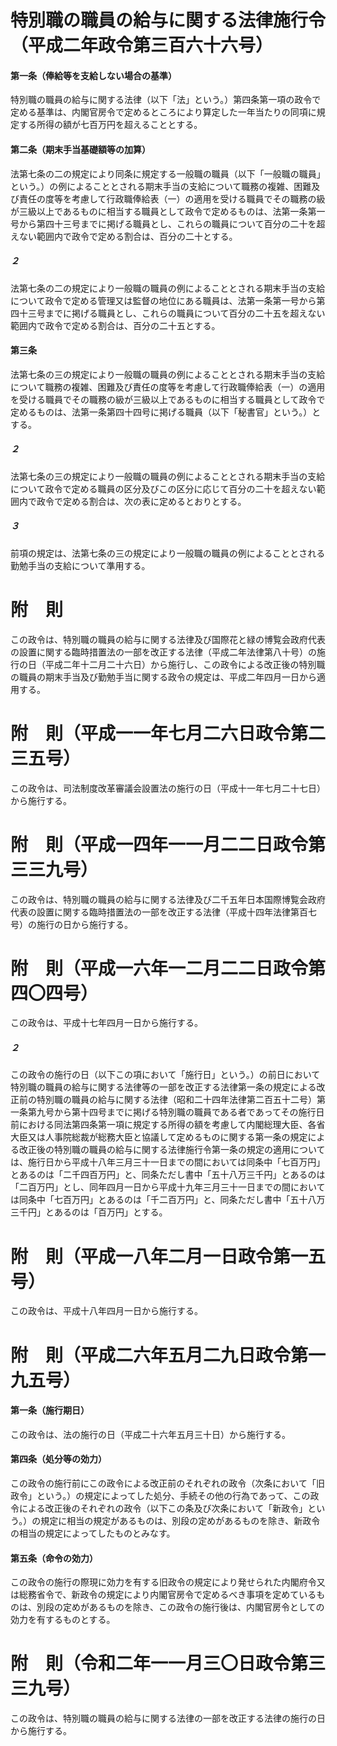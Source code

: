 # 特別職の職員の給与に関する法律施行令（平成二年政令第三百六十六号）
#### 第一条（俸給等を支給しない場合の基準）
特別職の職員の給与に関する法律（以下「法」という。）第四条第一項の政令で定める基準は、内閣官房令で定めるところにより算定した一年当たりの同項に規定する所得の額が七百万円を超えることとする。
#### 第二条（期末手当基礎額等の加算）
法第七条の二の規定により同条に規定する一般職の職員（以下「一般職の職員」という。）の例によることとされる期末手当の支給について職務の複雑、困難及び責任の度等を考慮して行政職俸給表（一）の適用を受ける職員でその職務の級が三級以上であるものに相当する職員として政令で定めるものは、法第一条第一号から第四十三号までに掲げる職員とし、これらの職員について百分の二十を超えない範囲内で政令で定める割合は、百分の二十とする。
##### ２
法第七条の二の規定により一般職の職員の例によることとされる期末手当の支給について政令で定める管理又は監督の地位にある職員は、法第一条第一号から第四十三号までに掲げる職員とし、これらの職員について百分の二十五を超えない範囲内で政令で定める割合は、百分の二十五とする。
#### 第三条
法第七条の三の規定により一般職の職員の例によることとされる期末手当の支給について職務の複雑、困難及び責任の度等を考慮して行政職俸給表（一）の適用を受ける職員でその職務の級が三級以上であるものに相当する職員として政令で定めるものは、法第一条第四十四号に掲げる職員（以下「秘書官」という。）とする。
##### ２
法第七条の三の規定により一般職の職員の例によることとされる期末手当の支給について政令で定める職員の区分及びこの区分に応じて百分の二十を超えない範囲内で政令で定める割合は、次の表に定めるとおりとする。
##### ３
前項の規定は、法第七条の三の規定により一般職の職員の例によることとされる勤勉手当の支給について準用する。
# 附　則
この政令は、特別職の職員の給与に関する法律及び国際花と緑の博覧会政府代表の設置に関する臨時措置法の一部を改正する法律（平成二年法律第八十号）の施行の日（平成二年十二月二十六日）から施行し、この政令による改正後の特別職の職員の期末手当及び勤勉手当に関する政令の規定は、平成二年四月一日から適用する。
# 附　則（平成一一年七月二六日政令第二三五号）
この政令は、司法制度改革審議会設置法の施行の日（平成十一年七月二十七日）から施行する。
# 附　則（平成一四年一一月二二日政令第三三九号）
この政令は、特別職の職員の給与に関する法律及び二千五年日本国際博覧会政府代表の設置に関する臨時措置法の一部を改正する法律（平成十四年法律第百七号）の施行の日から施行する。
# 附　則（平成一六年一二月二二日政令第四〇四号）
この政令は、平成十七年四月一日から施行する。
##### ２
この政令の施行の日（以下この項において「施行日」という。）の前日において特別職の職員の給与に関する法律等の一部を改正する法律第一条の規定による改正前の特別職の職員の給与に関する法律（昭和二十四年法律第二百五十二号）第一条第九号から第十四号までに掲げる特別職の職員である者であってその施行日前における同法第四条第一項に規定する所得の額を考慮して内閣総理大臣、各省大臣又は人事院総裁が総務大臣と協議して定めるものに関する第一条の規定による改正後の特別職の職員の給与に関する法律施行令第一条の規定の適用については、施行日から平成十八年三月三十一日までの間においては同条中「七百万円」とあるのは「二千四百万円」と、同条ただし書中「五十八万三千円」とあるのは「二百万円」とし、同年四月一日から平成十九年三月三十一日までの間においては同条中「七百万円」とあるのは「千二百万円」と、同条ただし書中「五十八万三千円」とあるのは「百万円」とする。
# 附　則（平成一八年二月一日政令第一五号）
この政令は、平成十八年四月一日から施行する。
# 附　則（平成二六年五月二九日政令第一九五号）
#### 第一条（施行期日）
この政令は、法の施行の日（平成二十六年五月三十日）から施行する。
#### 第四条（処分等の効力）
この政令の施行前にこの政令による改正前のそれぞれの政令（次条において「旧政令」という。）の規定によってした処分、手続その他の行為であって、この政令による改正後のそれぞれの政令（以下この条及び次条において「新政令」という。）の規定に相当の規定があるものは、別段の定めがあるものを除き、新政令の相当の規定によってしたものとみなす。
#### 第五条（命令の効力）
この政令の施行の際現に効力を有する旧政令の規定により発せられた内閣府令又は総務省令で、新政令の規定により内閣官房令で定めるべき事項を定めているものは、別段の定めがあるものを除き、この政令の施行後は、内閣官房令としての効力を有するものとする。
# 附　則（令和二年一一月三〇日政令第三三九号）
この政令は、特別職の職員の給与に関する法律の一部を改正する法律の施行の日から施行する。
